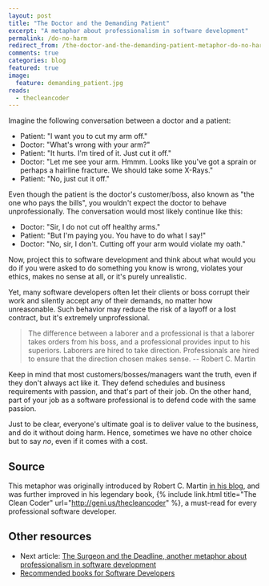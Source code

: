```yaml
---
layout: post
title: "The Doctor and the Demanding Patient"
excerpt: "A metaphor about professionalism in software development"
permalink: /do-no-harm
redirect_from: /the-doctor-and-the-demanding-patient-metaphor-do-no-harm/
comments: true
categories: blog
featured: true
image:
  feature: demanding_patient.jpg
reads:
  - thecleancoder
---
```


Imagine the following conversation between a doctor and a patient:

- Patient: "I want you to cut my arm off."
- Doctor: "What's wrong with your arm?"
- Patient: "It hurts. I'm tired of it. Just cut it off."
- Doctor: "Let me see your arm. Hmmm. Looks like you've got a sprain or perhaps a hairline fracture. We should take some X-Rays."
- Patient: "No, just cut it off."

Even though the patient is the doctor's customer/boss, also known as "the one who pays the bills", you wouldn't expect the doctor to behave unprofessionally. The conversation would most likely continue like this:

- Doctor: "Sir, I do not cut off healthy arms."
- Patient: "But I'm paying you. You have to do what I say!"
- Doctor: "No, sir, I don't. Cutting off your arm would violate my oath."

Now, project this to software development and think about what would you do if you were asked to do something you know is wrong, violates your ethics, makes no sense at all, or it's purely unrealistic.

Yet, many software developers often let their clients or boss corrupt their work and silently accept any of their demands, no matter how unreasonable. Such behavior may reduce the risk of a layoff or a lost contract, but it's extremely unprofessional.

> The difference between a laborer and a professional is that a laborer takes orders from his boss, and a professional provides input to his superiors. Laborers are hired to take direction. Professionals are hired to ensure that the direction chosen makes sense. -- Robert C. Martin

Keep in mind that most customers/bosses/managers want the truth, even if they don't always act like it. They defend schedules and business requirements with passion, and that's part of their job. On the other hand, part of your job as a software professional is to defend code with the same passion.

Just to be clear, everyone's ultimate goal is to deliver value to the business, and do it without doing harm. Hence, sometimes we have no other choice but to say *no*, even if it comes with a cost.

## Source

This metaphor was originally introduced by Robert C. Martin [in his blog](https://sites.google.com/site/unclebobconsultingllc/blogs-by-robert-martin/saying-no), and was further improved in his legendary book, {% include link.html title="The Clean Coder" url="http://geni.us/thecleancoder" %}, a must-read for every professional software developer.

## Other resources

* Next article: [The Surgeon and the Deadline, another metaphor about professionalism in software development](http://blog.drinkbird.com/the-surgeon-and-the-deadline/)
* [Recommended books for Software Developers](http://blog.drinkbird.com/books/)